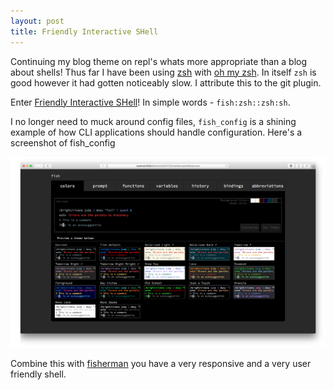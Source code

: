 ```yaml
---
layout: post
title: Friendly Interactive SHell
---
```


Continuing my blog theme on repl's whats more appropriate than a blog about shells! Thus far I have been using [zsh](https://en.wikipedia.org/wiki/Z_shell) with [oh my zsh](http://ohmyz.sh). In itself `zsh` is good however it had gotten noticeably slow. I attribute this to the git plugin.

Enter [Friendly Interactive SHell](http://fishshell.com)! In simple words - `fish:zsh::zsh:sh`. 

I no longer need to muck around config files, `fish_config` is a shining example of how CLI applications should handle configuration. Here's a screenshot of fish_config

[![fish_config](/public/fish_config.png)](/public/fish_config.png)

Combine this with [fisherman](https://fisherman.github.io) you have a very responsive and a very user friendly shell.

